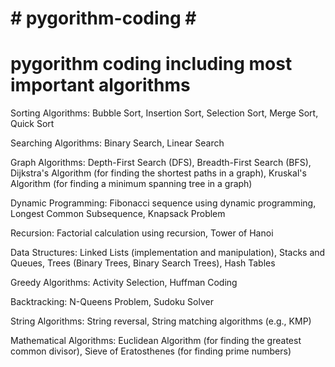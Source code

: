 # # pygorithm-coding # #
# pygorithm coding including most important algorithms #


Sorting Algorithms:
  Bubble Sort,
  Insertion Sort,
  Selection Sort,
  Merge Sort,
  Quick Sort
  
Searching Algorithms:
  Binary Search,
  Linear Search

Graph Algorithms:
  Depth-First Search (DFS),
  Breadth-First Search (BFS),
  Dijkstra's Algorithm (for finding the shortest paths in a graph),
  Kruskal's Algorithm (for finding a minimum spanning tree in a graph)
  
Dynamic Programming:
  Fibonacci sequence using dynamic programming,
  Longest Common Subsequence,
  Knapsack Problem
  
Recursion:
  Factorial calculation using recursion,
  Tower of Hanoi
  
Data Structures:
  Linked Lists (implementation and manipulation),
  Stacks and Queues,
  Trees (Binary Trees, Binary Search Trees),
  Hash Tables
  
Greedy Algorithms:
  Activity Selection,
  Huffman Coding
  
Backtracking:
  N-Queens Problem,
  Sudoku Solver
  
String Algorithms:
  String reversal,
  String matching algorithms (e.g., KMP)
  
Mathematical Algorithms:
  Euclidean Algorithm (for finding the greatest common divisor),
  Sieve of Eratosthenes (for finding prime numbers)
